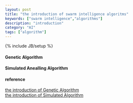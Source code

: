 ```yaml
---
layout: post
title: "the introduction of swarm intelligence algoritms"
keywords: ["swarm intelligence","algorithms"]
description: "introduction"
category: "AI"
tags: ["algorithm"]
---
```

{% include JB/setup %}


#### Genetic Algorithm
#### Simulated  Anealling Algorithm



#### 


#### reference
[the introduction of Genetic Algorithm](https://towardsdatascience.com/introduction-to-genetic-algorithms-including-example-code-e396e98d8bf3) <br />
[the introduction of Simulated Algorithm](http://www.theprojectspot.com/tutorial-post/simulated-annealing-algorithm-for-beginners/6)

